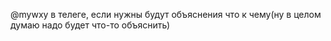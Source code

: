 @mywxy в телеге, если нужны будут объяснения что к чему(ну в целом думаю надо будет что-то объяснить)
